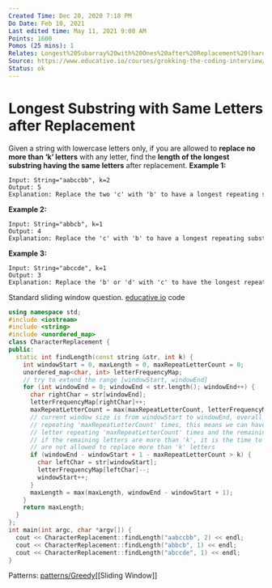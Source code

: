 ```yaml
---
Created Time: Dec 20, 2020 7:18 PM
Do Date: Feb 10, 2021
Last edited time: May 11, 2021 9:00 AM
Points: 1600
Pomos (25 mins): 1
Relates: Longest%20Subarray%20with%20Ones%20after%20Replacement%20(hard%2040338106ed58470a9cda65b842731927.md
Source: https://www.educative.io/courses/grokking-the-coding-interview/R8DVgjq78yR
Status: ok
---
```


# Longest Substring with Same Letters after Replacement

Given a string with lowercase letters only, if you are allowed to **replace no more than ‘k’ letters** with any letter, find the **length of the longest substring having the same letters** after replacement.
**Example 1:**
```
Input: String="aabccbb", k=2
Output: 5
Explanation: Replace the two 'c' with 'b' to have a longest repeating substring "bbbbb".
```
**Example 2:**
```
Input: String="abbcb", k=1
Output: 4
Explanation: Replace the 'c' with 'b' to have a longest repeating substring "bbbb".
```
**Example 3:**
```
Input: String="abccde", k=1
Output: 3
Explanation: Replace the 'b' or 'd' with 'c' to have the longest repeating substring "ccc".
```
Standard sliding window question.
[educative.io](http://educative.io) code
```cpp
using namespace std;
#include <iostream>
#include <string>
#include <unordered_map>
class CharacterReplacement {
public:
  static int findLength(const string &str, int k) {
    int windowStart = 0, maxLength = 0, maxRepeatLetterCount = 0;
    unordered_map<char, int> letterFrequencyMap;
    // try to extend the range [windowStart, windowEnd]
    for (int windowEnd = 0; windowEnd < str.length(); windowEnd++) {
      char rightChar = str[windowEnd];
      letterFrequencyMap[rightChar]++;
      maxRepeatLetterCount = max(maxRepeatLetterCount, letterFrequencyMap[rightChar]);
      // current window size is from windowStart to windowEnd, overall we have a letter which is
      // repeating 'maxRepeatLetterCount' times, this means we can have a window which has one
      // letter repeating 'maxRepeatLetterCount' times and the remaining letters we should replace.
      // if the remaining letters are more than 'k', it is the time to shrink the window as we
      // are not allowed to replace more than 'k' letters
      if (windowEnd - windowStart + 1 - maxRepeatLetterCount > k) {
        char leftChar = str[windowStart];
        letterFrequencyMap[leftChar]--;
        windowStart++;
      }
      maxLength = max(maxLength, windowEnd - windowStart + 1);
    }
    return maxLength;
  }
};
int main(int argc, char *argv[]) {
  cout << CharacterReplacement::findLength("aabccbb", 2) << endl;
  cout << CharacterReplacement::findLength("abbcb", 1) << endl;
  cout << CharacterReplacement::findLength("abccde", 1) << endl;
}
```
Patterns: [patterns/Greedy](patterns/Greedy.md)[[Sliding Window]]